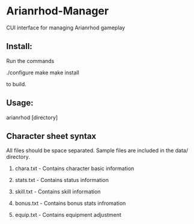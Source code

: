 Arianrhod-Manager
=================

CUI interface for managing Arianrhod gameplay


Install:
----------------
Run the commands

./configure
make
make install

to build.


Usage:
----------------
arianrhod [directory]


Character sheet syntax
----------------
All files should be space separated.
Sample files are included in the data/ directory.

1. chara.txt - Contains character basic information

2. stats.txt - Contains status information

3. skill.txt - Contains skill information

4. bonus.txt - Contains bonus stats infromation

5. equip.txt - Contains equipment adjustment